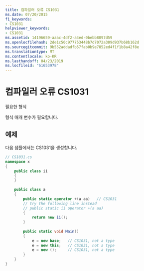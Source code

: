 ```yaml
---
title: 컴파일러 오류 CS1031
ms.date: 07/20/2015
f1_keywords:
- CS1031
helpviewer_keywords:
- CS1031
ms.assetid: 14196659-aaac-4df2-a4ed-0bebb8097d59
ms.openlocfilehash: 2de1c50c977753448b7d7072a309d937b68b162d
ms.sourcegitcommit: 9b552addadfb57fab0b9e7852ed4f1f1b8a42f8e
ms.translationtype: MT
ms.contentlocale: ko-KR
ms.lasthandoff: 04/23/2019
ms.locfileid: "61653978"
---
```

# <a name="compiler-error-cs1031"></a>컴파일러 오류 CS1031
필요한 형식  
  
 형식 매개 변수가 필요합니다.  
  
## <a name="example"></a>예제  
 다음 샘플에서는 CS1031을 생성합니다.  
  
```csharp  
// CS1031.cs  
namespace x  
{  
    public class ii  
    {  
    }  
  
    public class a  
    {  
        public static operator +(a aa)   // CS1031  
        // try the following line instead  
        // public static ii operator +(a aa)  
        {  
            return new ii();  
        }  
  
        public static void Main()  
        {  
            e = new base;   // CS1031, not a type  
            e = new this;   // CS1031, not a type  
            e = new ();     // CS1031, not a type  
        }  
    }  
}  
```
